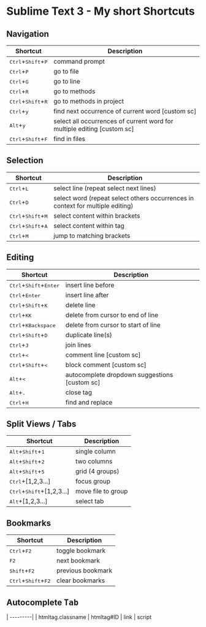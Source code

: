 # Sublime Text 3 - My short Shortcuts

## Navigation

| Shortcut | Description |
| ---------| ----------- |
| <kbd>Ctrl</kbd>+<kbd>Shift</kbd>+<kbd>P</kbd> | command prompt |
| <kbd>Ctrl</kbd>+<kbd>P</kbd> | go to file |
| <kbd>Ctrl</kbd>+<kbd>G</kbd> | go to line |
| <kbd>Ctrl</kbd>+<kbd>R</kbd> | go to methods |
| <kbd>Ctrl</kbd>+<kbd>Shift</kbd>+<kbd>R</kbd> | go to methods in project |
| <kbd>Ctrl</kbd>+<kbd>y</kbd> | find next occurrence of current word [custom sc] |
| <kbd>Alt</kbd>+<kbd>y</kbd> | select all occurrences of current word for multiple editing [custom sc]|
| <kbd>Ctrl</kbd>+<kbd>Shift</kbd>+<kbd>F</kbd> | find in files |

## Selection

| Shortcut | Description |
| ---------| ----------- |
| <kbd>Ctrl</kbd>+<kbd>L</kbd> | select line (repeat select next lines) |
| <kbd>Ctrl</kbd>+<kbd>D</kbd> | select word (repeat select others occurrences in context for multiple editing) |
| <kbd>Ctrl</kbd>+<kbd>Shift</kbd>+<kbd>M</kbd> | select content within brackets |
| <kbd>Ctrl</kbd>+<kbd>Shift</kbd>+<kbd>A</kbd> | select content within tag |
| <kbd>Ctrl</kbd>+<kbd>M</kbd> | jump to matching brackets |

## Editing

| Shortcut | Description |
| ---------| ----------- |
| <kbd>Ctrl</kbd>+<kbd>Shift</kbd>+<kbd>Enter</kbd> | insert line before |
| <kbd>Ctrl</kbd>+<kbd>Enter</kbd> | insert line after |
| <kbd>Ctrl</kbd>+<kbd>Shift</kbd>+<kbd>K</kbd> | delete line |
| <kbd>Ctrl</kbd>+<kbd>K</kbd><kbd>K</kbd> | delete from cursor to end of line |
| <kbd>Ctrl</kbd>+<kbd>K</kbd><kbd>Backspace</kbd> | delete from cursor to start of line |
| <kbd>Ctrl</kbd>+<kbd>Shift</kbd>+<kbd>D</kbd> | duplicate line(s) |
| <kbd>Ctrl</kbd>+<kbd>J</kbd> | join lines |
| <kbd>Ctrl</kbd>+<kbd><</kbd> | comment line [custom sc]|
| <kbd>Ctrl</kbd>+<kbd>Shift</kbd>+<kbd><</kbd> | block comment [custom sc]|
| <kbd>Alt</kbd>+<kbd><</kbd> | autocomplete dropdown suggestions [custom sc] |
| <kbd>Alt</kbd>+<kbd>.</kbd> | close tag |
| <kbd>Ctrl</kbd>+<kbd>H</kbd> | find and replace |

## Split Views / Tabs

| Shortcut | Description |
| ---------| ----------- |
| <kbd>Alt</kbd>+<kbd>Shift</kbd>+<kbd>1</kbd> | single column |
| <kbd>Alt</kbd>+<kbd>Shift</kbd>+<kbd>2</kbd> | two columns |
| <kbd>Alt</kbd>+<kbd>Shift</kbd>+<kbd>5</kbd> | grid (4 groups) |
| <kbd>Ctrl</kbd>+[1,2,3...] | focus group |
| <kbd>Ctrl</kbd>+<kbd>Shift</kbd>+[1,2,3...] | move file to group |
| <kbd>Alt</kbd>+[1,2,3...] | select tab |

## Bookmarks

| Shortcut | Description |
| ---------| ----------- |
| <kbd>Ctrl</kbd>+<kbd>F2</kbd> | toggle bookmark |
| <kbd>F2</kbd> | next bookmark |
| <kbd>Shift</kbd>+<kbd>F2</kbd> | previous bookmark |
| <kbd>Ctrl</kbd>+<kbd>Shift</kbd>+<kbd>F2</kbd> | clear bookmarks |

## Autocomplete <kbd>Tab</kbd>

| ---------|
| htmltag.classname
| htmltag#ID
| link
| script 

